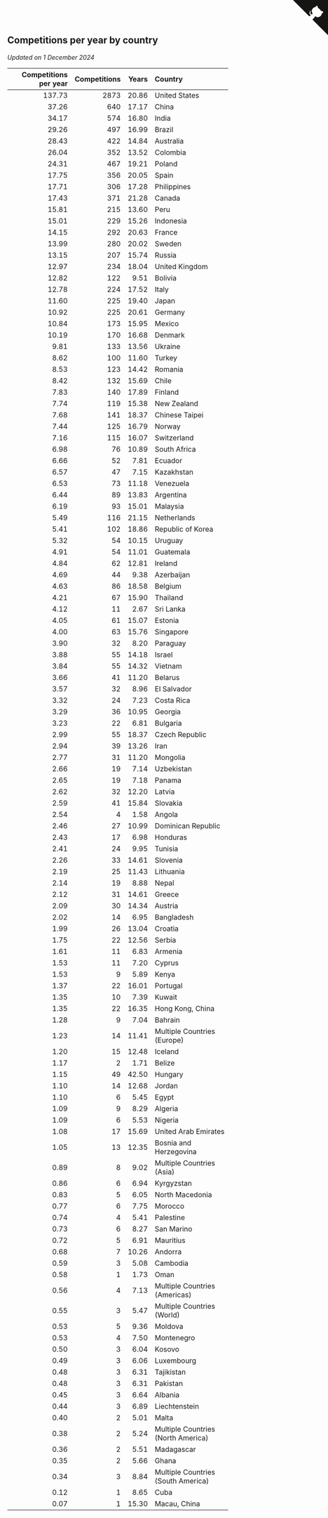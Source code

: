 ## Competitions per year by country

*Updated on  1 December 2024*

| Competitions per year | Competitions | Years | Country |
| ---: | ---: | ---: | :--- |
| 137.73 | 2873 | 20.86 | United States |
| 37.26 | 640 | 17.17 | China |
| 34.17 | 574 | 16.80 | India |
| 29.26 | 497 | 16.99 | Brazil |
| 28.43 | 422 | 14.84 | Australia |
| 26.04 | 352 | 13.52 | Colombia |
| 24.31 | 467 | 19.21 | Poland |
| 17.75 | 356 | 20.05 | Spain |
| 17.71 | 306 | 17.28 | Philippines |
| 17.43 | 371 | 21.28 | Canada |
| 15.81 | 215 | 13.60 | Peru |
| 15.01 | 229 | 15.26 | Indonesia |
| 14.15 | 292 | 20.63 | France |
| 13.99 | 280 | 20.02 | Sweden |
| 13.15 | 207 | 15.74 | Russia |
| 12.97 | 234 | 18.04 | United Kingdom |
| 12.82 | 122 | 9.51 | Bolivia |
| 12.78 | 224 | 17.52 | Italy |
| 11.60 | 225 | 19.40 | Japan |
| 10.92 | 225 | 20.61 | Germany |
| 10.84 | 173 | 15.95 | Mexico |
| 10.19 | 170 | 16.68 | Denmark |
| 9.81 | 133 | 13.56 | Ukraine |
| 8.62 | 100 | 11.60 | Turkey |
| 8.53 | 123 | 14.42 | Romania |
| 8.42 | 132 | 15.69 | Chile |
| 7.83 | 140 | 17.89 | Finland |
| 7.74 | 119 | 15.38 | New Zealand |
| 7.68 | 141 | 18.37 | Chinese Taipei |
| 7.44 | 125 | 16.79 | Norway |
| 7.16 | 115 | 16.07 | Switzerland |
| 6.98 | 76 | 10.89 | South Africa |
| 6.66 | 52 | 7.81 | Ecuador |
| 6.57 | 47 | 7.15 | Kazakhstan |
| 6.53 | 73 | 11.18 | Venezuela |
| 6.44 | 89 | 13.83 | Argentina |
| 6.19 | 93 | 15.01 | Malaysia |
| 5.49 | 116 | 21.15 | Netherlands |
| 5.41 | 102 | 18.86 | Republic of Korea |
| 5.32 | 54 | 10.15 | Uruguay |
| 4.91 | 54 | 11.01 | Guatemala |
| 4.84 | 62 | 12.81 | Ireland |
| 4.69 | 44 | 9.38 | Azerbaijan |
| 4.63 | 86 | 18.58 | Belgium |
| 4.21 | 67 | 15.90 | Thailand |
| 4.12 | 11 | 2.67 | Sri Lanka |
| 4.05 | 61 | 15.07 | Estonia |
| 4.00 | 63 | 15.76 | Singapore |
| 3.90 | 32 | 8.20 | Paraguay |
| 3.88 | 55 | 14.18 | Israel |
| 3.84 | 55 | 14.32 | Vietnam |
| 3.66 | 41 | 11.20 | Belarus |
| 3.57 | 32 | 8.96 | El Salvador |
| 3.32 | 24 | 7.23 | Costa Rica |
| 3.29 | 36 | 10.95 | Georgia |
| 3.23 | 22 | 6.81 | Bulgaria |
| 2.99 | 55 | 18.37 | Czech Republic |
| 2.94 | 39 | 13.26 | Iran |
| 2.77 | 31 | 11.20 | Mongolia |
| 2.66 | 19 | 7.14 | Uzbekistan |
| 2.65 | 19 | 7.18 | Panama |
| 2.62 | 32 | 12.20 | Latvia |
| 2.59 | 41 | 15.84 | Slovakia |
| 2.54 | 4 | 1.58 | Angola |
| 2.46 | 27 | 10.99 | Dominican Republic |
| 2.43 | 17 | 6.98 | Honduras |
| 2.41 | 24 | 9.95 | Tunisia |
| 2.26 | 33 | 14.61 | Slovenia |
| 2.19 | 25 | 11.43 | Lithuania |
| 2.14 | 19 | 8.88 | Nepal |
| 2.12 | 31 | 14.61 | Greece |
| 2.09 | 30 | 14.34 | Austria |
| 2.02 | 14 | 6.95 | Bangladesh |
| 1.99 | 26 | 13.04 | Croatia |
| 1.75 | 22 | 12.56 | Serbia |
| 1.61 | 11 | 6.83 | Armenia |
| 1.53 | 11 | 7.20 | Cyprus |
| 1.53 | 9 | 5.89 | Kenya |
| 1.37 | 22 | 16.01 | Portugal |
| 1.35 | 10 | 7.39 | Kuwait |
| 1.35 | 22 | 16.35 | Hong Kong, China |
| 1.28 | 9 | 7.04 | Bahrain |
| 1.23 | 14 | 11.41 | Multiple Countries (Europe) |
| 1.20 | 15 | 12.48 | Iceland |
| 1.17 | 2 | 1.71 | Belize |
| 1.15 | 49 | 42.50 | Hungary |
| 1.10 | 14 | 12.68 | Jordan |
| 1.10 | 6 | 5.45 | Egypt |
| 1.09 | 9 | 8.29 | Algeria |
| 1.09 | 6 | 5.53 | Nigeria |
| 1.08 | 17 | 15.69 | United Arab Emirates |
| 1.05 | 13 | 12.35 | Bosnia and Herzegovina |
| 0.89 | 8 | 9.02 | Multiple Countries (Asia) |
| 0.86 | 6 | 6.94 | Kyrgyzstan |
| 0.83 | 5 | 6.05 | North Macedonia |
| 0.77 | 6 | 7.75 | Morocco |
| 0.74 | 4 | 5.41 | Palestine |
| 0.73 | 6 | 8.27 | San Marino |
| 0.72 | 5 | 6.91 | Mauritius |
| 0.68 | 7 | 10.26 | Andorra |
| 0.59 | 3 | 5.08 | Cambodia |
| 0.58 | 1 | 1.73 | Oman |
| 0.56 | 4 | 7.13 | Multiple Countries (Americas) |
| 0.55 | 3 | 5.47 | Multiple Countries (World) |
| 0.53 | 5 | 9.36 | Moldova |
| 0.53 | 4 | 7.50 | Montenegro |
| 0.50 | 3 | 6.04 | Kosovo |
| 0.49 | 3 | 6.06 | Luxembourg |
| 0.48 | 3 | 6.31 | Tajikistan |
| 0.48 | 3 | 6.31 | Pakistan |
| 0.45 | 3 | 6.64 | Albania |
| 0.44 | 3 | 6.89 | Liechtenstein |
| 0.40 | 2 | 5.01 | Malta |
| 0.38 | 2 | 5.24 | Multiple Countries (North America) |
| 0.36 | 2 | 5.51 | Madagascar |
| 0.35 | 2 | 5.66 | Ghana |
| 0.34 | 3 | 8.84 | Multiple Countries (South America) |
| 0.12 | 1 | 8.65 | Cuba |
| 0.07 | 1 | 15.30 | Macau, China |


<a href="https://github.com/jonatanklosko/wca_statistics" class="github-corner" aria-label="View source on Github"><svg width="80" height="80" viewBox="0 0 250 250" style="fill:#151513; color:#fff; position: absolute; top: 0; border: 0; right: 0;" aria-hidden="true"><path d="M0,0 L115,115 L130,115 L142,142 L250,250 L250,0 Z"></path><path d="M128.3,109.0 C113.8,99.7 119.0,89.6 119.0,89.6 C122.0,82.7 120.5,78.6 120.5,78.6 C119.2,72.0 123.4,76.3 123.4,76.3 C127.3,80.9 125.5,87.3 125.5,87.3 C122.9,97.6 130.6,101.9 134.4,103.2" fill="currentColor" style="transform-origin: 130px 106px;" class="octo-arm"></path><path d="M115.0,115.0 C114.9,115.1 118.7,116.5 119.8,115.4 L133.7,101.6 C136.9,99.2 139.9,98.4 142.2,98.6 C133.8,88.0 127.5,74.4 143.8,58.0 C148.5,53.4 154.0,51.2 159.7,51.0 C160.3,49.4 163.2,43.6 171.4,40.1 C171.4,40.1 176.1,42.5 178.8,56.2 C183.1,58.6 187.2,61.8 190.9,65.4 C194.5,69.0 197.7,73.2 200.1,77.6 C213.8,80.2 216.3,84.9 216.3,84.9 C212.7,93.1 206.9,96.0 205.4,96.6 C205.1,102.4 203.0,107.8 198.3,112.5 C181.9,128.9 168.3,122.5 157.7,114.1 C157.9,116.9 156.7,120.9 152.7,124.9 L141.0,136.5 C139.8,137.7 141.6,141.9 141.8,141.8 Z" fill="currentColor" class="octo-body"></path></svg></a><style>.github-corner:hover .octo-arm{animation:octocat-wave 560ms ease-in-out}@keyframes octocat-wave{0%,100%{transform:rotate(0)}20%,60%{transform:rotate(-25deg)}40%,80%{transform:rotate(10deg)}}@media (max-width:500px){.github-corner:hover .octo-arm{animation:none}.github-corner .octo-arm{animation:octocat-wave 560ms ease-in-out}}</style>
